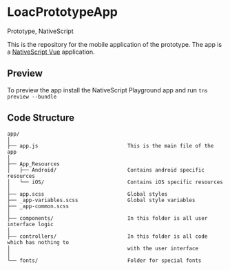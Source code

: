 # LoacPrototypeApp
Prototype, NativeScript

This is the repository for the mobile application of the prototype. The app is a [NativeScript Vue](https://nativescript-vue.org/) application.

## Preview
To preview the app install the NativeScript Playground app and run
`tns preview --bundle`

## Code Structure

```
app/
│
├── app.js                             This is the main file of the app
│
├── App_Resources
│   ├── Android/                       Contains android specific resources
│   └── iOS/                           Contains iOS specific resources
│      
├── app.scss                           Global styles
├── _app-variables.scss                Global style variables
├── _app-common.scss
│
├── components/                        In this folder is all user interface logic
│
├── controllers/                       In this folder is all code which has nothing to
│                                      with the user interface
│
└── fonts/                             Folder for special fonts 
```
